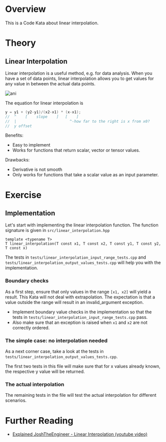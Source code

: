 # Overview

This is a Code Kata about linear interpolation.

# Theory

## Linear Interpolation

Linear interpolation is a useful method, e.g. for data analysis. When you have a set of data points, linear
interpolation allows you to get values for any value in between the actual data points.

![ani](https://user-images.githubusercontent.com/2394228/128511764-52235490-5a46-45e9-8e35-43ec5995c87d.gif)

The equation for linear interpolation is

```c++
y = y1 + (y2-y1)/(x2-x1) * (x-x1);
//  ^    [    slope    ]   [    ]
//  |                        ^-how far to the right is x from x0? 
//  y offset
```

Benefits:

- Easy to implement
- Works for functions that return scalar, vector or tensor values.

Drawbacks:

- Derivative is not smooth
- Only works for functions that take a scalar value as an input parameter.

# Exercise

## Implementation

Let's start with implementing the linear interpolation function. The function signature is given
in `src/linear_interpolation.hpp`

```
template <typename T>
T linear_interpolation(T const x1, T const x2, T const y1, T const y2, T const x)
```

The tests in `tests/linear_interpolation_input_range_tests.cpp` and `tests/linear_interpolation_output_values_tests.cpp`
will help you with the implementation.

### Boundary checks

As a first step, ensure that only values in the range `[x1, x2]` will yield a result. This Kata will not deal with
extrapolation. The expectation is that a value outside the range will result in an invalid_argument exception.

* Implement boundary value checks in the implementation so that the tests
  in `tests/linear_interpolation_input_range_tests.cpp` pass.
* Also make sure that an exception is raised when `x1` and `x2` are not correctly ordered.

### The simple case: no interpolation needed

As a next corner case, take a look at the tests in `tests/linear_interpolation_output_values_tests.cpp`.

The first two tests in this file will make sure that for x values already known, the respective y value will be
returned.

### The actual interpolation

The remaining tests in the file will test the actual interpolation for different scenarios.

# Further Reading

* [Explained JoshTheEngineer - Linear Interpolation (youtube video)](https://www.youtube.com/watch?v=Cvc-XalN_kk&ab_channel=JoshTheEngineer)
